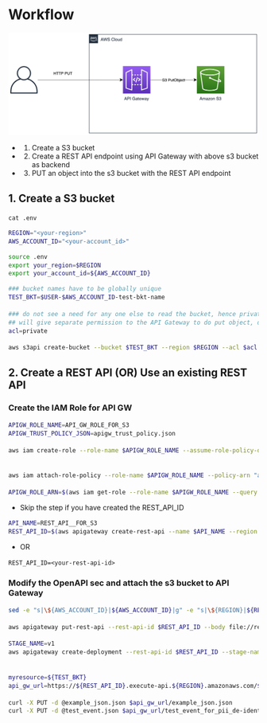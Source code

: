 # Workflow

![](./apigw_s3_integration.png)

- 1. Create a S3 bucket
- 2. Create a REST API endpoint using API Gateway with above s3 bucket as backend
- 3. PUT an object into the s3 bucket with the REST API endpoint

## 1. Create a S3 bucket

`cat .env`

```bash
REGION="<your-region>"
AWS_ACCOUNT_ID="<your-account_id>"
```

```bash
source .env
export your_region=$REGION
export your_account_id=${AWS_ACCOUNT_ID}
```

```bash
### bucket names have to be globally unique
TEST_BKT=$USER-$AWS_ACCOUNT_ID-test-bkt-name

### do not see a need for any one else to read the bucket, hence private 
## will give separate permission to the API Gateway to do put object, delete object
acl=private

aws s3api create-bucket --bucket $TEST_BKT --region $REGION --acl $acl --create-bucket-configuration LocationConstraint=$REGION
```

## 2. Create a REST API (OR) Use an existing REST API

### Create the IAM Role for API GW

```bash
APIGW_ROLE_NAME=API_GW_ROLE_FOR_S3
APIGW_TRUST_POLICY_JSON=apigw_trust_policy.json

aws iam create-role --role-name $APIGW_ROLE_NAME --assume-role-policy-document file://${APIGW_TRUST_POLICY_JSON}


aws iam attach-role-policy --role-name $APIGW_ROLE_NAME --policy-arn "arn:aws:iam::${AWS_ACCOUNT_ID}:policy/${APIGW_POLICY_NAME}"

APIGW_ROLE_ARN=$(aws iam get-role --role-name $APIGW_ROLE_NAME --query "Role.Arn" --output text)
```

- Skip the step if you have created the REST_API_ID

```bash
API_NAME=REST_API__FOR_S3
REST_API_ID=$(aws apigateway create-rest-api --name $API_NAME --region ${your_region} --endpoint-configuration types=REGIONAL --query 'id' --output text) 
```

- OR

`REST_API_ID=<your-rest-api-id>`

### Modify the OpenAPI sec and attach the s3 bucket to API Gateway

```bash
sed -e "s|\${AWS_ACCOUNT_ID}|${AWS_ACCOUNT_ID}|g" -e "s|\${REGION}|${REGION}|g" -e "s|\${APIGW_ROLE_ARN}|${APIGW_ROLE_ARN}|g" restapi_for_s3_put_3_template.yaml > restapi_for_s3_put_3_final.yml

aws apigateway put-rest-api --rest-api-id $REST_API_ID --body file://restapi_for_s3_put_3_final.yml --mode merge

STAGE_NAME=v1
aws apigateway create-deployment --rest-api-id $REST_API_ID --stage-name $STAGE_NAME --region $REGION


myresource=${TEST_BKT}
api_gw_url=https://${REST_API_ID}.execute-api.${REGION}.amazonaws.com/${STAGE_NAME}/${myresource}

curl -X PUT -d @example_json.json $api_gw_url/example_json.json
curl -X PUT -d @test_event.json $api_gw_url/test_event_for_pii_de-identification.json
```
